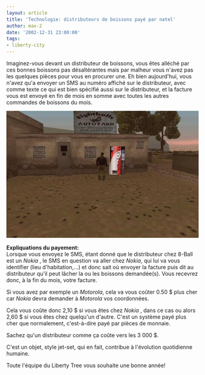 ```yaml
---
layout: article
title: 'Technologie: distributeurs de boissons payé par natel'
author: max-2
date: '2002-12-31 23:00:00'
tags:
- liberty-city
---
```


Imaginez-vous devant un distributeur de boissons, vous êtes alléché par ces bonnes boissons pas désaltérantes mais par malheur vous n'avez pas les quelques pièces pour vous en procurer une. Eh bien aujourd'hui, vous n'avez qu'a envoyer un SMS au numéro affiché sur le distributeur, avec comme texte ce qui est bien spécifié aussi sur le distributeur, et la facture vous est envoyé en fin de mois en somme avec toutes les autres commandes de boissons du mois.

![](/content/images/v1/user20/distributeur.jpg)

**Expliquations du payement:**  
Lorsque vous envoyez le SMS, étant donné que le distributeur chez 8-Ball est un _Nokia_ , le SMS en question va aller chez _Nokia_, qui lui va vous identifier (lieu d'habitation,...) et donc sait où envoyer la facture puis dit au distributeur qu'il peut lâcher la ou les boissons demandée(s). Vous recevrez donc, à la fin du mois, votre facture.

Si vous avez par exemple un _Motorola_, cela va vous coûter 0.50 $ plus cher car _Nokia_ devra demander à _Motorola_ vos coordonnées.

Cela vous coûte donc 2,10 $ si vous êtes chez _Nokia_ , dans ce cas ou alors 2,60 $ si vous êtes chez quelqu'un d'autre. C'est un système payé plus cher que normalement, c'est-à-dire payé par pièces de monnaie.

Sachez qu'un distributeur comme ça coûte vers les 3 000 $.

C'est un objet, style jet-set, qui en fait, contribue à l'évolution quotidienne humaine.

Toute l'équipe du Liberty Tree vous souhaite une bonne année!